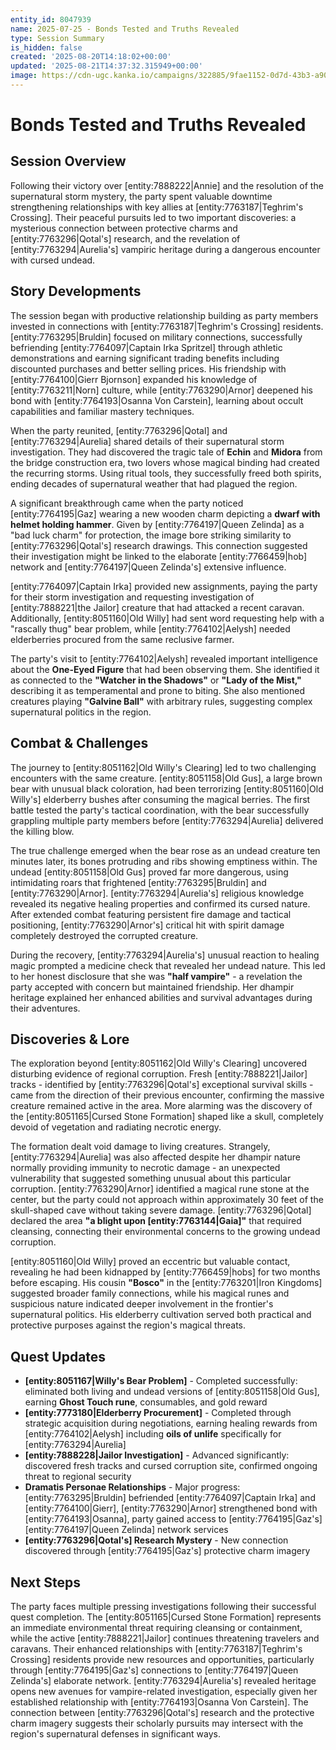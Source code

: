 ```yaml
---
entity_id: 8047939
name: 2025-07-25 - Bonds Tested and Truths Revealed
type: Session Summary
is_hidden: false
created: '2025-08-20T14:18:02+00:00'
updated: '2025-08-21T14:37:32.315949+00:00'
image: https://cdn-ugc.kanka.io/campaigns/322885/9fae1152-0d7d-43b3-a90a-dd8ec5c01038.png
---
```


# Bonds Tested and Truths Revealed

## Session Overview

Following their victory over [entity:7888222|Annie] and the resolution of the supernatural storm mystery, the party spent valuable downtime strengthening relationships with key allies at [entity:7763187|Teghrim's Crossing]. Their peaceful pursuits led to two important discoveries: a mysterious connection between protective charms and [entity:7763296|Qotal's] research, and the revelation of [entity:7763294|Aurelia's] vampiric heritage during a dangerous encounter with cursed undead.

## Story Developments

The session began with productive relationship building as party members invested in connections with [entity:7763187|Teghrim's Crossing] residents. [entity:7763295|Bruldin] focused on military connections, successfully befriending [entity:7764097|Captain Irka Spritzel] through athletic demonstrations and earning significant trading benefits including discounted purchases and better selling prices. His friendship with [entity:7764100|Gierr Bjornson] expanded his knowledge of [entity:7763211|Norn] culture, while [entity:7763290|Arnor] deepened his bond with [entity:7764193|Osanna Von Carstein], learning about occult capabilities and familiar mastery techniques.

When the party reunited, [entity:7763296|Qotal] and [entity:7763294|Aurelia] shared details of their supernatural storm investigation. They had discovered the tragic tale of **Echin** and **Midora** from the bridge construction era, two lovers whose magical binding had created the recurring storms. Using ritual tools, they successfully freed both spirits, ending decades of supernatural weather that had plagued the region.

A significant breakthrough came when the party noticed [entity:7764195|Gaz] wearing a new wooden charm depicting a **dwarf with helmet holding hammer**. Given by [entity:7764197|Queen Zelinda] as a "bad luck charm" for protection, the image bore striking similarity to [entity:7763296|Qotal's] research drawings. This connection suggested their investigation might be linked to the elaborate [entity:7766459|hob] network and [entity:7764197|Queen Zelinda's] extensive influence.

[entity:7764097|Captain Irka] provided new assignments, paying the party for their storm investigation and requesting investigation of [entity:7888221|the Jailor] creature that had attacked a recent caravan. Additionally, [entity:8051160|Old Willy] had sent word requesting help with a "rascally thug" bear problem, while [entity:7764102|Aelysh] needed elderberries procured from the same reclusive farmer.

The party's visit to [entity:7764102|Aelysh] revealed important intelligence about the **One-Eyed Figure** that had been observing them. She identified it as connected to the **"Watcher in the Shadows"** or **"Lady of the Mist,"** describing it as temperamental and prone to biting. She also mentioned creatures playing **"Galvine Ball"** with arbitrary rules, suggesting complex supernatural politics in the region.

## Combat & Challenges

The journey to [entity:8051162|Old Willy's Clearing] led to two challenging encounters with the same creature. [entity:8051158|Old Gus], a large brown bear with unusual black coloration, had been terrorizing [entity:8051160|Old Willy's] elderberry bushes after consuming the magical berries. The first battle tested the party's tactical coordination, with the bear successfully grappling multiple party members before [entity:7763294|Aurelia] delivered the killing blow.

The true challenge emerged when the bear rose as an undead creature ten minutes later, its bones protruding and ribs showing emptiness within. The undead [entity:8051158|Old Gus] proved far more dangerous, using intimidating roars that frightened [entity:7763295|Bruldin] and [entity:7763290|Arnor]. [entity:7763294|Aurelia's] religious knowledge revealed its negative healing properties and confirmed its cursed nature. After extended combat featuring persistent fire damage and tactical positioning, [entity:7763290|Arnor's] critical hit with spirit damage completely destroyed the corrupted creature.

During the recovery, [entity:7763294|Aurelia's] unusual reaction to healing magic prompted a medicine check that revealed her undead nature. This led to her honest disclosure that she was **"half vampire"** - a revelation the party accepted with concern but maintained friendship. Her dhampir heritage explained her enhanced abilities and survival advantages during their adventures.

## Discoveries & Lore

The exploration beyond [entity:8051162|Old Willy's Clearing] uncovered disturbing evidence of regional corruption. Fresh [entity:7888221|Jailor] tracks - identified by [entity:7763296|Qotal's] exceptional survival skills - came from the direction of their previous encounter, confirming the massive creature remained active in the area. More alarming was the discovery of the [entity:8051165|Cursed Stone Formation] shaped like a skull, completely devoid of vegetation and radiating necrotic energy.

The formation dealt void damage to living creatures. Strangely, [entity:7763294|Aurelia] was also affected despite her dhampir nature normally providing immunity to necrotic damage - an unexpected vulnerability that suggested something unusual about this particular corruption. [entity:7763290|Arnor] identified a magical rune stone at the center, but the party could not approach within approximately 30 feet of the skull-shaped cave without taking severe damage. [entity:7763296|Qotal] declared the area **"a blight upon [entity:7763144|Gaia]"** that required cleansing, connecting their environmental concerns to the growing undead corruption.

[entity:8051160|Old Willy] proved an eccentric but valuable contact, revealing he had been kidnapped by [entity:7766459|hobs] for two months before escaping. His cousin **"Bosco"** in the [entity:7763201|Iron Kingdoms] suggested broader family connections, while his magical runes and suspicious nature indicated deeper involvement in the frontier's supernatural politics. His elderberry cultivation served both practical and protective purposes against the region's magical threats.

## Quest Updates

- **[entity:8051167|Willy's Bear Problem]** - Completed successfully: eliminated both living and undead versions of [entity:8051158|Old Gus], earning **Ghost Touch rune**, consumables, and gold reward
- **[entity:7773180|Elderberry Procurement]** - Completed through strategic acquisition during negotiations, earning healing rewards from [entity:7764102|Aelysh] including **oils of unlife** specifically for [entity:7763294|Aurelia]
- **[entity:7888228|Jailor Investigation]** - Advanced significantly: discovered fresh tracks and cursed corruption site, confirmed ongoing threat to regional security
- **Dramatis Personae Relationships** - Major progress: [entity:7763295|Bruldin] befriended [entity:7764097|Captain Irka] and [entity:7764100|Gierr], [entity:7763290|Arnor] strengthened bond with [entity:7764193|Osanna], party gained access to [entity:7764195|Gaz's] [entity:7764197|Queen Zelinda] network services
- **[entity:7763296|Qotal's] Research Mystery** - New connection discovered through [entity:7764195|Gaz's] protective charm imagery

## Next Steps

The party faces multiple pressing investigations following their successful quest completion. The [entity:8051165|Cursed Stone Formation] represents an immediate environmental threat requiring cleansing or containment, while the active [entity:7888221|Jailor] continues threatening travelers and caravans. Their enhanced relationships with [entity:7763187|Teghrim's Crossing] residents provide new resources and opportunities, particularly through [entity:7764195|Gaz's] connections to [entity:7764197|Queen Zelinda's] elaborate network. [entity:7763294|Aurelia's] revealed heritage opens new avenues for vampire-related investigation, especially given her established relationship with [entity:7764193|Osanna Von Carstein]. The connection between [entity:7763296|Qotal's] research and the protective charm imagery suggests their scholarly pursuits may intersect with the region's supernatural defenses in significant ways.
